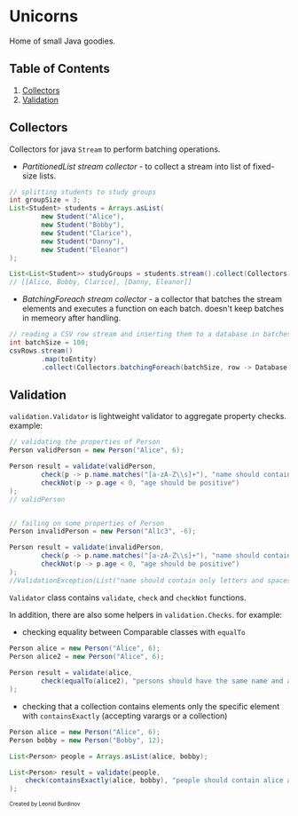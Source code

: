 # Unicorns
Home of small Java goodies.

## Table of Contents
1. [Collectors](#Collectors)
2. [Validation](#Validation)

## Collectors
Collectors for java `Stream` to perform batching operations.

* _PartitionedList stream collector_ - to collect a stream into list of fixed-size lists.
```java
// splitting students to study groups
int groupSize = 3;
List<Student> students = Arrays.asList(
        new Student("Alice"),
        new Student("Bobby"),
        new Student("Clarice"),
        new Student("Danny"),
        new Student("Eleanor")
);

List<List<Student>> studyGroups = students.stream().collect(Collectors.toPartitionedList(groupSize));
// [[Alice, Bobby, Clarice], [Danny, Eleanor]]
```

* _BatchingForeach stream collector_ - a collector that batches the stream elements and executes a function on each batch. doesn't keep batches in memeory after handling.
```java
// reading a CSV row stream and inserting them to a database in batches
int batchSize = 100;
csvRows.stream()
        .map(toEntity)
        .collect(Collectors.batchingForeach(batchSize, row -> Database.insert(row)));
```

## Validation
`validation.Validator` is lightweight validator to aggregate property checks. example:
```java
// validating the properties of Person
Person validPerson = new Person("Alice", 6);

Person result = validate(validPerson,
        check(p -> p.name.matches("[a-zA-Z\\s]+"), "name should contain only letters and spaces"),
        checkNot(p -> p.age < 0, "age should be positive")
);
// validPerson


// failing on some properties of Person
Person invalidPerson = new Person("Al1c3", -6);

Person result = validate(invalidPerson,
        check(p -> p.name.matches("[a-zA-Z\\s]+"), "name should contain only letters and spaces"),
        checkNot(p -> p.age < 0, "age should be positive")
);
//ValidationException(List("name should contain only letters and spaces", "age should be positive"))
```
`Validator` class contains `validate`, `check` and `checkNot` functions.

In addition, there are also some helpers in `validation.Checks`. for example:
* checking equality between Comparable<T> classes with `equalTo`
```java
Person alice = new Person("Alice", 6);
Person alice2 = new Person("Alice", 6);
        
Person result = validate(alice,
        check(equalTo(alice2), "persons should have the same name and age")
);
```

* checking that a collection contains elements only the specific element with `containsExactly` (accepting varargs or a collection)
```java
Person alice = new Person("Alice", 6);
Person bobby = new Person("Bobby", 12);

List<Person> people = Arrays.asList(alice, bobby);

List<Person> result = validate(people,
    check(containsExactly(alice, bobby), "people should contain alice and bobby")
);
```


<sub><sup>Created by Leonid Burdinov</sup></sub>
